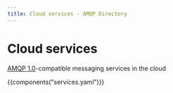 ```yaml
---
title: Cloud services - AMQP Directory
---
```


<div id="-category-opener" markdown="1">

# Cloud services

[AMQP 1.0](https://www.amqp.org/)-compatible messaging services in the cloud

</div>

{{components("services.yaml")}}
